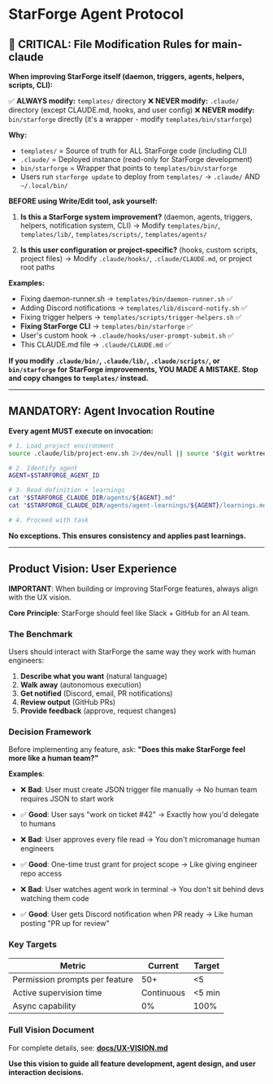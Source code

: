 # StarForge Agent Protocol

## 🚨 CRITICAL: File Modification Rules for main-claude

**When improving StarForge itself (daemon, triggers, agents, helpers, scripts, CLI):**

✅ **ALWAYS modify:** `templates/` directory
❌ **NEVER modify:** `.claude/` directory (except CLAUDE.md, hooks, and user config)
❌ **NEVER modify:** `bin/starforge` directly (it's a wrapper - modify `templates/bin/starforge`)

**Why:**
- `templates/` = Source of truth for ALL StarForge code (including CLI)
- `.claude/` = Deployed instance (read-only for StarForge development)
- `bin/starforge` = Wrapper that points to `templates/bin/starforge`
- Users run `starforge update` to deploy from `templates/` → `.claude/` AND `~/.local/bin/`

**BEFORE using Write/Edit tool, ask yourself:**

1. **Is this a StarForge system improvement?** (daemon, agents, triggers, helpers, notification system, CLI)
   → Modify `templates/bin/`, `templates/lib/`, `templates/scripts/`, `templates/agents/`

2. **Is this user configuration or project-specific?** (hooks, custom scripts, project files)
   → Modify `.claude/hooks/`, `.claude/CLAUDE.md`, or project root paths

**Examples:**
- Fixing daemon-runner.sh → `templates/bin/daemon-runner.sh` ✅
- Adding Discord notifications → `templates/lib/discord-notify.sh` ✅
- Fixing trigger helpers → `templates/scripts/trigger-helpers.sh` ✅
- **Fixing StarForge CLI** → `templates/bin/starforge` ✅
- User's custom hook → `.claude/hooks/user-prompt-submit.sh` ✅
- This CLAUDE.md file → `.claude/CLAUDE.md` ✅

**If you modify `.claude/bin/`, `.claude/lib/`, `.claude/scripts/`, or `bin/starforge` for StarForge improvements, YOU MADE A MISTAKE. Stop and copy changes to `templates/` instead.**

---

## MANDATORY: Agent Invocation Routine

**Every agent MUST execute on invocation:**
```bash
# 1. Load project environment
source .claude/lib/project-env.sh 2>/dev/null || source "$(git worktree list --porcelain | grep "^worktree" | head -1 | cut -d' ' -f2)/.claude/lib/project-env.sh"

# 2. Identify agent
AGENT=$STARFORGE_AGENT_ID

# 3. Read definition + learnings
cat "$STARFORGE_CLAUDE_DIR/agents/${AGENT}.md"
cat "$STARFORGE_CLAUDE_DIR/agents/agent-learnings/${AGENT}/learnings.md"

# 4. Proceed with task
```

**No exceptions. This ensures consistency and applies past learnings.**

---

## Product Vision: User Experience

**IMPORTANT**: When building or improving StarForge features, always align with the UX vision.

**Core Principle**: StarForge should feel like Slack + GitHub for an AI team.

### The Benchmark

Users should interact with StarForge the same way they work with human engineers:
1. **Describe what you want** (natural language)
2. **Walk away** (autonomous execution)
3. **Get notified** (Discord, email, PR notifications)
4. **Review output** (GitHub PRs)
5. **Provide feedback** (approve, request changes)

### Decision Framework

Before implementing any feature, ask: **"Does this make StarForge feel more like a human team?"**

**Examples**:
- ❌ **Bad**: User must create JSON trigger file manually → No human team requires JSON to start work
- ✅ **Good**: User says "work on ticket #42" → Exactly how you'd delegate to humans

- ❌ **Bad**: User approves every file read → You don't micromanage human engineers
- ✅ **Good**: One-time trust grant for project scope → Like giving engineer repo access

- ❌ **Bad**: User watches agent work in terminal → You don't sit behind devs watching them code
- ✅ **Good**: User gets Discord notification when PR ready → Like human posting "PR up for review"

### Key Targets

| Metric | Current | Target |
|--------|---------|--------|
| Permission prompts per feature | 50+ | <5 |
| Active supervision time | Continuous | <5 min |
| Async capability | 0% | 100% |

### Full Vision Document

For complete details, see: **[docs/UX-VISION.md](../docs/UX-VISION.md)**

**Use this vision to guide all feature development, agent design, and user interaction decisions.**